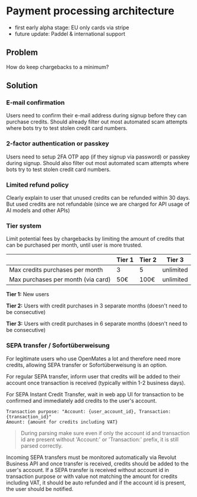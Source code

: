 # Payment processing architecture

- first early alpha stage: EU only cards via stripe
- future update: Paddel & international support 

## Problem

How do keep chargebacks to a minimum?

## Solution

### E-mail confirmation

Users need to confirm their e-mail address during signup before they can purchase credits. Should already filter out most automated scam attempts where bots try to test stolen credit card numbers.

### 2-factor authentication or passkey

Users need to setup 2FA OTP app (if they signup via password) or passkey during signup. Should also filter out most automated scam attempts where bots try to test stolen credit card numbers.

### Limited refund policy

Clearly explain to user that unused credits can be refunded within 30 days. But used credits are not refundable (since we are charged for API usage of AI models and other APIs)

### Tier system

Limit potential fees by chargebacks by limiting the amount of credits that can be purchased per month, until user is more trusted.

| | Tier 1 | Tier 2 | Tier 3 |
| --- | --- | --- | --- |
| Max credits purchases per month | 3 | 5 | unlimited |
| Max purchases per month (via card) | 50€ | 100€ | unlimited |

**Tier 1:** New users

**Tier 2:** Users with credit purchases in 3 separate months (doesn't need to be consecutive)

**Tier 3:** Users with credit purchases in 6 separate months (doesn't need to be consecutive)

### SEPA transfer / Sofortüberweisung

For legitimate users who use OpenMates a lot and therefore need more credits, allowing SEPA transfer or Sofortüberweisung is an option.

For regular SEPA transfer, inform user that credits will be added to their account once transaction is received (typically within 1-2 business days).

For SEPA Instant Credit Transfer, wait in web app UI for transaction to be confirmed and immediately add credits to the user's account.

```text
Transaction purpose: "Account: {user_account_id}, Transaction: {transaction_id}"
Amount: {amount for credits including VAT}
```

> During parsing make sure even if only the account id and transaction id are present without 'Account:' or 'Transaction:' prefix, it is still parsed correctly.

Incoming SEPA transfers must be monitored automatically via Revolut Business API and once transfer is received, credits should be added to the user's account.
If a SEPA transfer is received without account id in transaction purpose or with value not matching the amount for credits including VAT, it should be auto refunded and if the account id is present, the user should be notified.